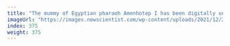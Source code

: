 ```yaml
---
title: "The mummy of Egyptian pharaoh Amenhotep I has been digitally unwrapped"
imageUrl: "https://images.newscientist.com/wp-content/uploads/2021/12/24125340/PRI_216178852.jpg?width=600"
index: 375
weight: 375
---
```

